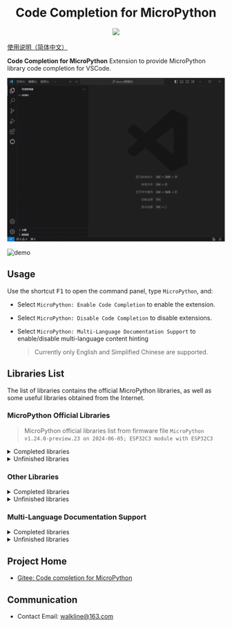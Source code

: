 <h1 align="center">Code Completion for MicroPython</h1>

<p align="center"><img src="https://img.shields.io/badge/Licence-MIT-green.svg?style=for-the-badge&&logo=gitee" /></p>

[使用说明（简体中文）](https://github.com/Walkline80/Code-Completion-for-MicroPython/blob/main/README.md)

**Code Completion for MicroPython** Extension to provide MicroPython library code completion for VSCode.

![demo](https://raw.githubusercontent.com/Walkline80/Code-Completion-for-MicroPython/master/images/demo01.gif)

![demo](https://raw.githubusercontent.com/Walkline80/Code-Completion-for-MicroPython/master/images/demo02.gif)

## Usage

Use the shortcut <kbd>F1</kbd> to open the command panel, type `MicroPython`, and:

* Select `MicroPython: Enable Code Completion` to enable the extension.
* Select `MicroPython: Disable Code Completion` to disable extensions.
* Select `MicroPython: Multi-Language Documentation Support` to enable/disable multi-language content hinting

	> Currently only English and Simplified Chinese are supported.

## Libraries List

The list of libraries contains the official MicroPython libraries, as well as some useful libraries obtained from the Internet.

### MicroPython Official Libraries

> MicroPython official libraries list from firmware file `MicroPython v1.24.0-preview.23 on 2024-06-05; ESP32C3 module with ESP32C3`

<details>
<summary>Completed libraries</summary>

- [x] array
- [x] asyncio

- [x] binascii
- [x] bluetooth
- [x] btree

- [x] cmath
- [x] collections
- [x] cryptolib

- [x] deflate
- [x] dht
- [x] ds18x20

- [x] errno
- [x] esp
- [x] esp32

- [x] framebuf

- [x] gc

- [x] hashlib
- [x] heapq

- [x] json

- [x] machine
- [x] math
- [x] micropython
- [x] mip

- [x] neopixel
- [x] network
- [x] ntptime

- [x] platform

- [x] onewire
- [x] os

- [x] random
- [x] re
- [x] requests

- [x] select
- [x] socket
- [x] ssl
- [x] struct
- [x] sys

- [x] time

- [x] uasyncio
- [x] uctypes
- [x] umqtt/robust
- [x] umqtt/simple

</details>

<details>
<summary>Unfinished libraries</summary>

- [ ] _thread

- [ ] aioespnow
- [ ] apa106

- [ ] espnow

- [ ] io

- [ ] tls

- [ ] vfs

- [ ] webrepl
- [ ] webrepl_setup
- [ ] websocket

</details>

### Other Libraries

<details>
<summary>Completed libraries</summary>

- [x] ble_config: [MicroPython BLE 配网](https://gitee.com/walkline/micropython_ble_config)

- [x] dispatcher: [MicroPython Timer Dispatcher](https://gitee.com/walkline/micropython-timer-dispatcher)

- [x] MicroDNSSrv: [MicroDNSSrv](https://github.com/jczic/MicroDNSSrv)
- [x] MicroWebSrv: [MicroWebSrv](https://github.com/jczic/MicroWebSrv)

- [x] qrcode: [MicroPython QRCode CModule](https://gitee.com/walkline/micropython-qrcode-cmodule)

- [x] smartconfig: [esp32/modsmartconfig: Add smartconfig module](https://github.com/micropython/micropython/pull/13658)

</details>

<details>
<summary>Unfinished libraries</summary>

- [ ] MicroWebSrv2

- [ ] st7789

- [ ] wtools

</details>


### Multi-Language Documentation Support

<details>
<summary>Completed libraries</summary>

- [x] array

- [x] binascii
- [x] bluetooth
- [x] btree

- [x] cmath
- [x] collections
- [x] cryptolib

- [x] deflate
- [x] dht
- [x] ds18x20

- [x] esp
- [x] esp32
- [x] errno

- [x] framebuf

- [x] gc

- [x] hashlib
- [x] heapq

- [x] json

- [x] machine
- [x] math
- [x] micropython
- [x] mip

- [x] neopixel
- [x] network
- [x] ntptime

- [x] onewire
- [x] os

- [x] platform

- [x] random
- [x] re
- [x] requests

- [x] select
- [x] socket
- [x] struct
- [x] sys

- [x] time

- [x] uctypes
- [x] umqtt/robust
- [x] umqtt/simple


- [x] ble_config: [MicroPython BLE 配网](https://gitee.com/walkline/micropython_ble_config)

- [x] dispatcher: [MicroPython Timer Dispatcher](https://gitee.com/walkline/micropython-timer-dispatcher)

- [x] qrcode: [MicroPython QRCode CModule](https://gitee.com/walkline/micropython-qrcode-cmodule)

- [x] smartconfig: [esp32/modsmartconfig: Add smartconfig module](https://github.com/micropython/micropython/pull/13658)

</details>

<details>
<summary>Unfinished libraries</summary>

- [ ] asyncio

- [ ] ssl

- [ ] uasyncio


- [ ] MicroDNSSrv: [MicroDNSSrv](https://github.com/jczic/MicroDNSSrv)
- [ ] MicroWebSrv: [MicroWebSrv](https://github.com/jczic/MicroWebSrv)

</details>

## Project Home

* [Gitee: Code completion for MicroPython](https://gitee.com/walkline/code-completion-for-micropython)

## Communication

* Contact Email: <walkline@163.com>
